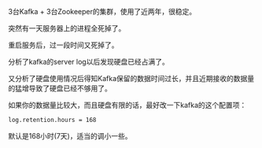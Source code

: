 3台Kafka + 3台Zookeeper的集群，使用了近两年，很稳定。

突然有一天服务器上的进程全死掉了。

重启服务后，过一段时间又死掉了。

分析了kafka的server log以后发现硬盘已经占满了。

又分析了硬盘使用情况后得知Kafka保留的数据时间过长，并且近期接收的数据量的猛增导致了硬盘已经不够用了。

如果你的数据量比较大，而且硬盘有限的话，最好改一下kafka的这个配置项：

```sh
log.retention.hours = 168
```

默认是168小时(7天)，适当的调小一些。
